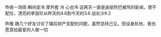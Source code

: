 昨夜一场雨
瞬间变冷
厚外套 冷
心也冷
这两天一直是迪丽热巴被骂的新闻，德不配位，漂亮的李丽珍从昨天的4.6到今天的3.6
战长沙9.2

昨晚 跟几个好友讨论了婚后财产支配的问题，虽然坚持己见，但设身处地，我也愿意给最爱的人做一切